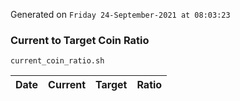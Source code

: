 Generated on `Friday 24-September-2021 at 08:03:23`

### Current to Target Coin Ratio
`current_coin_ratio.sh`

Date|Current|Target|Ratio
---|---|---|---
